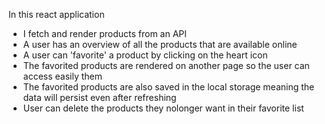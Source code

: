 In this react application
* I fetch and render products from an API
* A user has an overview of all the products that are available online
* A user can 'favorite' a product by clicking on the heart icon
* The favorited products are rendered on another page so the user can access easily them
* The favorited products are also saved in the local storage meaning the data will persist even after refreshing
* User can delete the products they nolonger want in their favorite list
